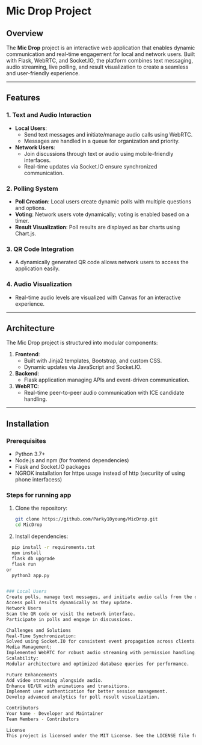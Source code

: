 # Mic Drop Project

## Overview
The **Mic Drop** project is an interactive web application that enables dynamic communication and real-time engagement for local and network users. Built with Flask, WebRTC, and Socket.IO, the platform combines text messaging, audio streaming, live polling, and result visualization to create a seamless and user-friendly experience.

---

## Features
### 1. Text and Audio Interaction
- **Local Users**:
  - Send text messages and initiate/manage audio calls using WebRTC.
  - Messages are handled in a queue for organization and priority.
- **Network Users**:
  - Join discussions through text or audio using mobile-friendly interfaces.
  - Real-time updates via Socket.IO ensure synchronized communication.

### 2. Polling System
- **Poll Creation**: Local users create dynamic polls with multiple questions and options.
- **Voting**: Network users vote dynamically; voting is enabled based on a timer.
- **Result Visualization**: Poll results are displayed as bar charts using Chart.js.

### 3. QR Code Integration
- A dynamically generated QR code allows network users to access the application easily.

### 4. Audio Visualization
- Real-time audio levels are visualized with Canvas for an interactive experience.

---

## Architecture
The Mic Drop project is structured into modular components:
1. **Frontend**:
   - Built with Jinja2 templates, Bootstrap, and custom CSS.
   - Dynamic updates via JavaScript and Socket.IO.
2. **Backend**:
   - Flask application managing APIs and event-driven communication.
3. **WebRTC**:
   - Real-time peer-to-peer audio communication with ICE candidate handling.

---

## Installation

### Prerequisites
- Python 3.7+
- Node.js and npm (for frontend dependencies)
- Flask and Socket.IO packages
- NGROK installation for https usage instead of http (securiity of using phone interfacess)

### Steps for running app
1. Clone the repository:
   ```bash
   git clone https://github.com/Parky10young/MicDrop.git
   cd MicDrop
   
2. Install dependencies:
```bash
  pip install -r requirements.txt
  npm install
  flask db upgrade
  flask run
or
  python3 app.py


### Local Users
Create polls, manage text messages, and initiate audio calls from the dashboard.
Access poll results dynamically as they update.
Network Users
Scan the QR code or visit the network interface.
Participate in polls and engage in discussions.

Challenges and Solutions
Real-Time Synchronization:
Solved using Socket.IO for consistent event propagation across clients.
Media Management:
Implemented WebRTC for robust audio streaming with permission handling.
Scalability:
Modular architecture and optimized database queries for performance.

Future Enhancements
Add video streaming alongside audio.
Enhance UI/UX with animations and transitions.
Implement user authentication for better session management.
Develop advanced analytics for poll result visualization.

Contributors
Your Name - Developer and Maintainer
Team Members - Contributors

License
This project is licensed under the MIT License. See the LICENSE file for details.

